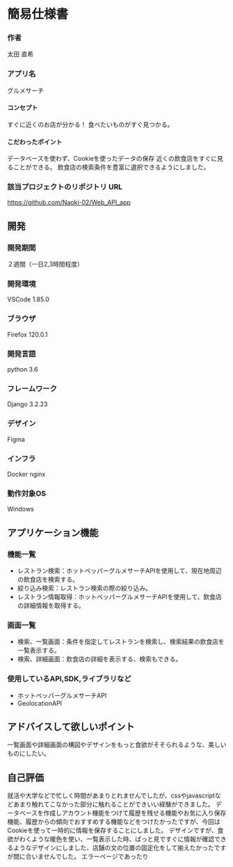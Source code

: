 # 簡易仕様書

### 作者
太田 直希
### アプリ名
グルメサーチ

#### コンセプト
すぐに近くのお店が分かる！
食べたいものがすぐ見つかる。

#### こだわったポイント
データベースを使わず、Cookieを使ったデータの保存
近くの飲食店をすぐに見ることができる。
飲食店の検索条件を豊富に選択できるようにしました。

### 該当プロジェクトのリポジトリ URL
https://github.com/Naoki-02/Web_API_app

## 開発

### 開発期間
２週間（一日2,3時間程度）

### 開発環境
VSCode 1.85.0

### ブラウザ
Firefox 120.0.1

### 開発言語
python 3.6

### フレームワーク
Django 3.2.23

### デザイン
Figma

### インフラ
Docker
nginx

### 動作対象OS
Windows

## アプリケーション機能

### 機能一覧
- レストラン検索：ホットペッパーグルメサーチAPIを使用して、現在地周辺の飲食店を検索する。
- 絞り込み検索：レストラン検索の際の絞り込み。
- レストラン情報取得：ホットペッパーグルメサーチAPIを使用して、飲食店の詳細情報を取得する。

### 画面一覧
- 検索、一覧画面：条件を指定してレストランを検索し、検索結果の飲食店を一覧表示する。
- 検索、詳細画面：飲食店の詳細を表示する、検索もできる。

### 使用しているAPI,SDK,ライブラリなど
- ホットペッパーグルメサーチAPI
- GeolocationAPI

## アドバイスして欲しいポイント
一覧画面や詳細画面の構図やデザインをもっと食欲がそそられるような、美しいものにしたい。

## 自己評価
就活や大学などで忙しく時間があまりとれませんでしたが、cssやjavascriptなどあまり触れてこなかった部分に触れることができいい経験ができました。
データベースを作成しアカウント機能をつけて履歴を残せる機能やお気に入り保存機能、履歴からの傾向でおすすめする機能などをつけたかったですが、今回はCookieを使って一時的に情報を保存することにしました。
デザインですが、食欲がわくような暖色を使い、一覧表示した時、ぱっと見ですぐに情報が確認できるようなデザインにしました、店舗の文の位置の固定化をして揃えたかったですが間に合いませんでした。
エラーページであったり

